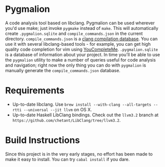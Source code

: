 Pygmalion
=========

A code analysis tool based on libclang. Pygmalion can be used wherever you'd use
make; just invoke `pygmake` instead of `make`. This will automatically create
`.pygmalion.sqlite` and `compile_commands.json` in the current directory.
`compile_commands.json` is a [clang compilation
database](http://clang.llvm.org/docs/JSONCompilationDatabase.html). You can use
it with several libclang-based tools - for example, you can get high quality
code completion for vim using
[YouCompleteMe](https://github.com/Valloric/YouCompleteMe). `.pygmalion.sqlite`
is a database of information about your project. In time you'll be able to use
the `pygmalion` utility to make a number of queries useful for code analysis and
navigation; right now the only thing you can do with `pygmalion` is manually
generate the `compile_commands.json` database.

Requirements
============

- Up-to-date libclang. Use `brew install --with-clang --all-targets --rtti
  --universal --jit llvm` on OS X.
- Up-to-date Haskell LibClang bindings. Check out the `llvm3.2` branch at
  `https://github.com/chetant/LibClang/tree/llvm3.2`.

Build Instructions
==================

Since this project is in the very early stages, no effort has been made to make
it easy to install. You can try `cabal install` if you dare.
